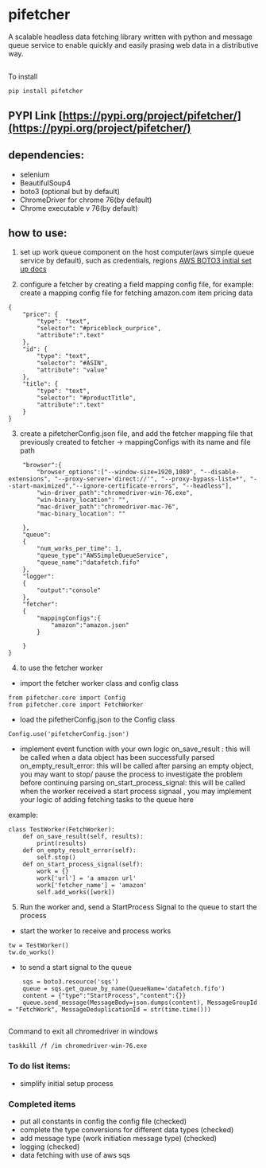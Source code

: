 # pifetcher
A scalable headless data fetching library written with python and message queue service to enable quickly and easily prasing web data in a distributive way.

##
To install
```
pip install pifetcher
```

## PYPI Link  [https://pypi.org/project/pifetcher/](https://pypi.org/project/pifetcher/)

## dependencies:
- selenium
- BeautifulSoup4
- boto3 (optional but by default)
- ChromeDriver for chrome 76(by default)
- Chrome executable v 76(by default)

## how to use:

1. set up work queue component on the host computer(aws simple queue service by default), such as credentials, regions
[AWS BOTO3 initial set up docs](https://boto3.amazonaws.com/v1/documentation/api/latest/guide/quickstart.html)

2. configure a fetcher by creating a field mapping config file, for example:
create a mapping config file for fetching amazon.com item pricing data

```
{
    "price": {
        "type": "text",
        "selector": "#priceblock_ourprice",
        "attribute":".text"
    },
    "id": {
        "type": "text",
        "selector": "#ASIN",
        "attribute": "value"
    },
    "title": {
        "type": "text",
        "selector": "#productTitle",
        "attribute":".text"
    }
}
```
3. create a pifetcherConfig.json file, and add the fetcher mapping file that previously created to fetcher -> mappingConfigs with its name and file path 

```{
    "browser":{
        "browser_options":["--window-size=1920,1080", "--disable-extensions", "--proxy-server='direct://'", "--proxy-bypass-list=*", "--start-maximized","--ignore-certificate-errors", "--headless"],
        "win-driver_path":"chromedriver-win-76.exe",
        "win-binary_location": "",
        "mac-driver_path":"chromedriver-mac-76",
        "mac-binary_location": ""

    },
    "queue":
    {
        "num_works_per_time": 1,
        "queue_type":"AWSSimpleQueueService",
        "queue_name":"datafetch.fifo"
    },
    "logger":
    {
        "output":"console"
    },
    "fetcher":
    {
        "mappingConfigs":{
            "amazon":"amazon.json"
        }
        
    }
}
```
4.  to use the fetcher worker
- import the fetcher worker class and config class 
```
from pifetcher.core import Config
from pifetcher.core import FetchWorker
```
- load the pifetherConfig.json to the Config class
```
Config.use('pifetcherConfig.json')
```

- implement event function with your own logic
on_save_result : this will be called when a data object has been successfully parsed
on_empty_result_error: this will be called after parsing an empty object, you may want to stop/ pause the process to investigate the problem before continuing parsing
on_start_process_signal: this will be called when the worker received a start process signaal , you may implement your logic of adding fetching tasks to the queue here

example:
```
class TestWorker(FetchWorker):
    def on_save_result(self, results):
        print(results)
    def on_empty_result_error(self):
        self.stop()
    def on_start_process_signal(self):
        work = {}
        work['url'] = 'a amazon url'
        work['fetcher_name'] = 'amazon'
        self.add_works([work])
```
5. Run the worker and, send a StartProcess Signal to the queue to start the process

- start the worker to receive and process works
```
tw = TestWorker()
tw.do_works()
```

- to send a start signal to the queue
```
    sqs = boto3.resource('sqs')
    queue = sqs.get_queue_by_name(QueueName='datafetch.fifo')
    content = {"type":"StartProcess","content":{}}
    queue.send_message(MessageBody=json.dumps(content), MessageGroupId = "FetchWork", MessageDeduplicationId = str(time.time()))
    
``` 

Command to exit all chromedriver in windows
```
taskkill /f /im chromedriver-win-76.exe
```

### To do list items:
- simplify initial setup process

### Completed items

- put all constants in config the config file (checked)
- complete the type conversions for different data types (checked)
- add message type (work initiation message type) (checked)
- logging (checked)
- data fetching with use of aws sqs
